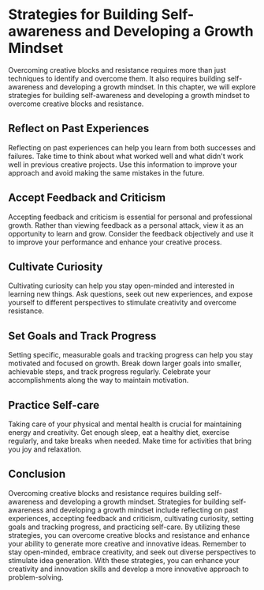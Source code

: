 Strategies for Building Self-awareness and Developing a Growth Mindset
============================================================================================================================

Overcoming creative blocks and resistance requires more than just techniques to identify and overcome them. It also requires building self-awareness and developing a growth mindset. In this chapter, we will explore strategies for building self-awareness and developing a growth mindset to overcome creative blocks and resistance.

Reflect on Past Experiences
---------------------------

Reflecting on past experiences can help you learn from both successes and failures. Take time to think about what worked well and what didn't work well in previous creative projects. Use this information to improve your approach and avoid making the same mistakes in the future.

Accept Feedback and Criticism
-----------------------------

Accepting feedback and criticism is essential for personal and professional growth. Rather than viewing feedback as a personal attack, view it as an opportunity to learn and grow. Consider the feedback objectively and use it to improve your performance and enhance your creative process.

Cultivate Curiosity
-------------------

Cultivating curiosity can help you stay open-minded and interested in learning new things. Ask questions, seek out new experiences, and expose yourself to different perspectives to stimulate creativity and overcome resistance.

Set Goals and Track Progress
----------------------------

Setting specific, measurable goals and tracking progress can help you stay motivated and focused on growth. Break down larger goals into smaller, achievable steps, and track progress regularly. Celebrate your accomplishments along the way to maintain motivation.

Practice Self-care
------------------

Taking care of your physical and mental health is crucial for maintaining energy and creativity. Get enough sleep, eat a healthy diet, exercise regularly, and take breaks when needed. Make time for activities that bring you joy and relaxation.

Conclusion
----------

Overcoming creative blocks and resistance requires building self-awareness and developing a growth mindset. Strategies for building self-awareness and developing a growth mindset include reflecting on past experiences, accepting feedback and criticism, cultivating curiosity, setting goals and tracking progress, and practicing self-care. By utilizing these strategies, you can overcome creative blocks and resistance and enhance your ability to generate more creative and innovative ideas. Remember to stay open-minded, embrace creativity, and seek out diverse perspectives to stimulate idea generation. With these strategies, you can enhance your creativity and innovation skills and develop a more innovative approach to problem-solving.
